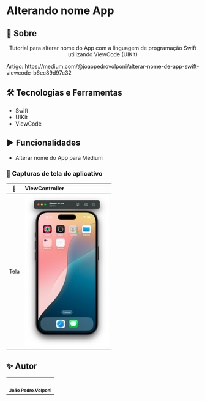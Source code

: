 # Alterando nome App

## 📒 Sobre
<p align="center">Tutorial para alterar nome do App com a linguagem de programação Swift utilizando ViewCode (UIKit)</p>
<p >Artigo: https://medium.com/@joaopedrovolponi/alterar-nome-de-app-swift-viewcode-b6ec89d97c32</p>

## 🛠️ Tecnologias e Ferramentas
- Swift
- UIKit
- ViewCode

## ▶️ Funcionalidades
- Alterar nome do App para Medium

### 📱 Capturas de tela do aplicativo

|       🍏       |              ViewController               |  
| :------------: | :----------------------------------------|
| Tela | <img src="https://github.com/JoaoPedroVolponi/Assets/blob/main/swift/alterando-nome-app/viewController.png" width="220px;" height="400" />

## ✨ Autor
<!-- ALL-CONTRIBUTORS-LIST:START - Do not remove or modify this section -->
<!-- prettier-ignore-start -->
<!-- markdownlint-disable -->
<table>
  <tr>
    <td align="center">
      <a href="https://github.com/JoaoPedroVolponi">
        <img src="https://avatars.githubusercontent.com/u/98360987?v=4" width="100px;" alt=""/>
        <br />
        <sub>
          <b>João Pedro Volponi</b>
        </sub>
      </a>
      <br />
    </td>
  </tr>
</table>

<!-- markdownlint-enable -->
<!-- prettier-ignore-end -->
<!-- ALL-CONTRIBUTORS-LIST:END -->
